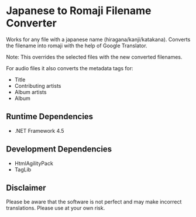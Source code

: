 # Japanese to Romaji Filename Converter
Works for any file with a japanese name (hiragana/kanji/katakana). Converts the filename into romaji with the help of Google Translator.

Note: This overrides the selected files with the new converted filenames.

For audio files it also converts the metadata tags for:
- Title
- Contributing artists
- Album artists
- Album

## Runtime Dependencies
- .NET Framework 4.5

## Development Dependencies
- HtmlAgilityPack
- TagLib

## Disclaimer
Please be aware that the software is not perfect and may make incorrect translations. Please use at your own risk.
